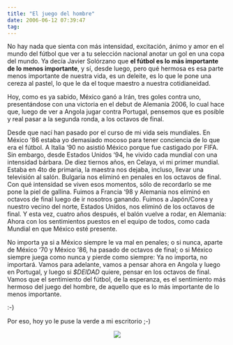 ```yaml
---
title: "El juego del hombre"
date: 2006-06-12 07:39:47
tag: 
---
```

No hay nada que sienta con más intensidad, excitación, ánimo y amor en el mundo del fútbol que ver a tu selección nacional anotar un gol en una copa del mundo. Ya decía Javier Solórzano que <strong>el fútbol es lo más importante de lo menos importante</strong>, y sí, desde luego, pero qué hermosa es esa parte menos importante de nuestra vida, es un deleite, es lo que le pone una cereza al pastel, lo que le da el toque maestro a nuestra cotidianeidad.

Hoy, como es ya sabido, México ganó a Irán, tres goles contra uno, presentándose con una victoria en el debut de Alemania 2006, lo cual hace que, luego de ver a Angola jugar contra Portugal, pensemos que es posible y real pasar a la segunda ronda, a los octavos de final.

Desde que nací han pasado por el curso de mi vida seis mundiales. En México &#8216;86 estaba yo demasiado mocoso para tener conciencia de lo que era el fútbol. A Italia &#8216;90 no asistió México porque fue castigado por FIFA. Sin embargo, desde Estados Unidos &#8216;94, he vivido cada mundial con una intensidad bárbara. De diez tiernos años, en Celaya, vi mi primer mundial. Estaba en 4to de primaria, la maestra nos dejaba, incluso, llevar una televisión al salón. Bulgaria nos eliminó en penales en los octavos de final. Con qué intensidad se viven esos momentos, sólo de recordarlo se me pone la piel de gallina. Fuimos a Francia &#8216;98 y Alemania nos eliminó en octavos de final luego de ir nosotros ganando. Fuimos a Japón/Corea y nuestro vecino del norte, Estados Unidos, nos eliminó de los octavos de final. Y esta vez, cuatro años después, el balón vuelve a rodar, en Alemania: Ahora con los sentimientos puestos en el equipo de todos, como cada Mundial en que México esté presente.

No importa ya si a México siempre le va mal en penales; o si nunca, aparte de México &#8216;70 y México &#8216;86, ha pasado de octavos de final; o si México siempre juega como nunca y pierde como siempre: Ya no importa, no importará. Vamos para adelante, vamos a pensar ahora en Angola y luego en Portugal, y luego si <em>$DEIDAD</em> quiere, pensar en los octavos de final. Vamos que el sentimiento del fútbol, de la esperanza, es el sentimiento más hermoso del juego del hombre, de aquello que es lo más importante de lo menos importante.

:-)

Por eso, hoy yo le puse la verde a mi escritorio ;-)

<p align="center"><a href="http://www.damog.net/files/misc/vamos-muchachos.png"><img src="http://www.damog.net/files/misc/vamos-muchachos-mini.png"/></a> </p>
